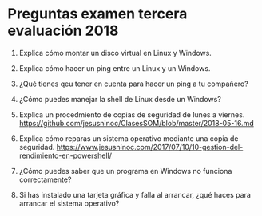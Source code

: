 # Preguntas examen tercera evaluación 2018

1. Explica cómo montar un disco virtual en Linux y Windows.

2. Explica cómo hacer un ping entre un Linux y un Windows.

3. ¿Qué tienes qeu tener en cuenta para hacer un ping a tu compañero?

4. ¿Cómo puedes manejar la shell de Linux desde un Windows?

5. Explica un procedmiento de copias de seguridad de lunes a viernes.
https://github.com/jesusninoc/ClasesSOM/blob/master/2018-05-16.md

6. Explica cómo reparas un sistema operativo mediante una copia de seguridad.
https://www.jesusninoc.com/2017/07/10/10-gestion-del-rendimiento-en-powershell/

7. ¿Cómo puedes saber que un programa en Windows no funciona correctamente?

8. Si has instalado una tarjeta gráfica y falla al arrancar, ¿qué haces para arrancar el sistema operativo?
